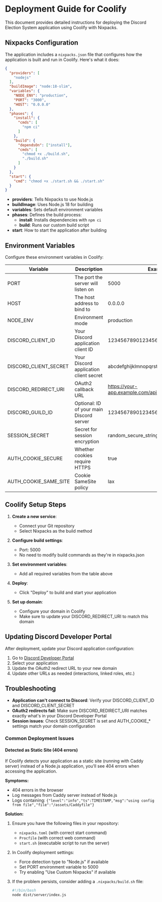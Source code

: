 # Deployment Guide for Coolify

This document provides detailed instructions for deploying the Discord Election System application using Coolify with Nixpacks.

## Nixpacks Configuration

The application includes a `nixpacks.json` file that configures how the application is built and run in Coolify. Here's what it does:

```json
{
  "providers": [
    "nodejs"
  ],
  "buildImage": "node:18-slim",
  "variables": {
    "NODE_ENV": "production",
    "PORT": "3000",
    "HOST": "0.0.0.0"
  },
  "phases": {
    "install": {
      "cmds": [
        "npm ci"
      ]
    },
    "build": {
      "dependsOn": ["install"],
      "cmds": [
        "chmod +x ./build.sh",
        "./build.sh"
      ]
    }
  },
  "start": {
    "cmd": "chmod +x ./start.sh && ./start.sh"
  }
}
```

- **providers**: Tells Nixpacks to use Node.js
- **buildImage**: Uses Node.js 18 for building
- **variables**: Sets default environment variables
- **phases**: Defines the build process:
  - **install**: Installs dependencies with `npm ci`
  - **build**: Runs our custom build script
- **start**: How to start the application after building

## Environment Variables

Configure these environment variables in Coolify:

| Variable | Description | Example |
|----------|-------------|---------|
| PORT | The port the server will listen on | 5000 |
| HOST | The host address to bind to | 0.0.0.0 |
| NODE_ENV | Environment mode | production |
| DISCORD_CLIENT_ID | Your Discord application client ID | 123456789012345678 |
| DISCORD_CLIENT_SECRET | Your Discord application client secret | abcdefghijklmnopqrstuvwxyz1234567890 |
| DISCORD_REDIRECT_URI | OAuth2 callback URL | https://your-app.example.com/api/auth/discord/callback |
| DISCORD_GUILD_ID | Optional: ID of your main Discord server | 123456789012345678 |
| SESSION_SECRET | Secret for session encryption | random_secure_string_here |
| AUTH_COOKIE_SECURE | Whether cookies require HTTPS | true |
| AUTH_COOKIE_SAME_SITE | Cookie SameSite policy | lax |

## Coolify Setup Steps

1. **Create a new service**:
   - Connect your Git repository
   - Select Nixpacks as the build method

2. **Configure build settings**:
   - Port: 5000
   - No need to modify build commands as they're in nixpacks.json

3. **Set environment variables**:
   - Add all required variables from the table above

4. **Deploy**:
   - Click "Deploy" to build and start your application

5. **Set up domain**:
   - Configure your domain in Coolify
   - Make sure to update your DISCORD_REDIRECT_URI to match this domain

## Updating Discord Developer Portal

After deployment, update your Discord application configuration:

1. Go to [Discord Developer Portal](https://discord.com/developers/applications)
2. Select your application
3. Update the OAuth2 redirect URL to your new domain
4. Update other URLs as needed (interactions, linked roles, etc.)

## Troubleshooting

- **Application can't connect to Discord**: Verify your DISCORD_CLIENT_ID and DISCORD_CLIENT_SECRET
- **OAuth2 redirects fail**: Make sure DISCORD_REDIRECT_URI matches exactly what's in your Discord Developer Portal
- **Session issues**: Check SESSION_SECRET is set and AUTH_COOKIE_* settings match your domain configuration

### Common Deployment Issues

#### Detected as Static Site (404 errors)

If Coolify detects your application as a static site (running with Caddy server) instead of a Node.js application, you'll see 404 errors when accessing the application.

**Symptoms:**
- 404 errors in the browser
- Log messages from Caddy server instead of Node.js
- Logs containing: `{"level":"info","ts":TIMESTAMP,"msg":"using config from file","file":"/assets/Caddyfile"}`

**Solution:**
1. Ensure you have the following files in your repository:
   - `nixpacks.toml` (with correct start command)
   - `Procfile` (with correct web command)
   - `start.sh` (executable script to run the server)

2. In Coolify deployment settings:
   - Force detection type to "Node.js" if available
   - Set PORT environment variable to 5000
   - Try enabling "Use Custom Nixpacks" if available

3. If the problem persists, consider adding a `.nixpacks/build.sh` file:
   ```bash
   #!/bin/bash
   node dist/server/index.js
   ```